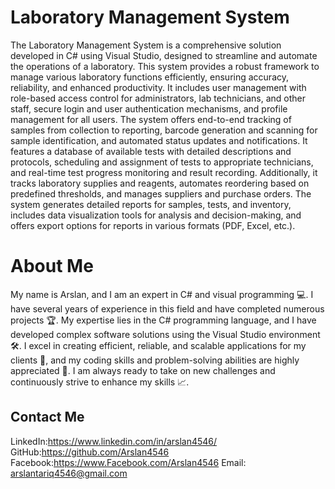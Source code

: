 # Laboratory Management System
The Laboratory Management System is a comprehensive solution developed in C# using Visual Studio, designed to streamline and automate the operations of a laboratory. This system provides a robust framework to manage various laboratory functions efficiently, ensuring accuracy, reliability, and enhanced productivity. It includes user management with role-based access control for administrators, lab technicians, and other staff, secure login and user authentication mechanisms, and profile management for all users. The system offers end-to-end tracking of samples from collection to reporting, barcode generation and scanning for sample identification, and automated status updates and notifications. It features a database of available tests with detailed descriptions and protocols, scheduling and assignment of tests to appropriate technicians, and real-time test progress monitoring and result recording.
Additionally, it tracks laboratory supplies and reagents, automates reordering based on predefined thresholds, and manages suppliers and purchase orders. The system generates detailed reports for samples, tests, and inventory, includes data visualization tools for analysis and decision-making, and offers export options for reports in various formats (PDF, Excel, etc.). 
 # About Me

 My name is Arslan, and I am an expert in C# and visual programming 💻. I have several years of experience in this field and have completed numerous projects 🏆. My expertise lies in the C# programming language, and I have developed complex software solutions using the Visual Studio environment 🛠. I excel in creating efficient, reliable, and scalable applications for my clients 🚀, and my coding skills and problem-solving abilities are highly appreciated 🌟. I am always ready to take on new challenges and continuously strive to enhance my skills 📈.
 ## Contact Me

LinkedIn:https://www.linkedin.com/in/arslan4546/
GitHub:https://github.com/Arslan4546
Facebook:https://www.Facebook.com/Arslan4546
Email: arslantariq4546@gmail.com
